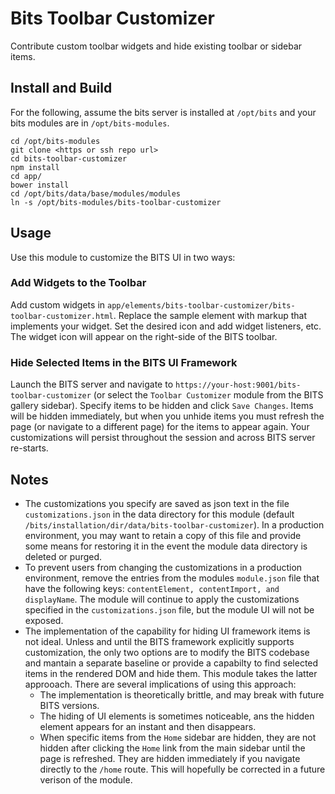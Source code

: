 # Bits Toolbar Customizer

Contribute custom toolbar widgets and hide existing toolbar or sidebar items.

## Install and Build

For the following, assume the bits server is installed at `/opt/bits` and your bits modules are in `/opt/bits-modules`.
```
cd /opt/bits-modules
git clone <https or ssh repo url>
cd bits-toolbar-customizer
npm install
cd app/
bower install
cd /opt/bits/data/base/modules/modules
ln -s /opt/bits-modules/bits-toolbar-customizer
```
## Usage

Use this module to customize the BITS UI in two ways:

### Add Widgets to the Toolbar

Add custom widgets in `app/elements/bits-toolbar-customizer/bits-toolbar-customizer.html`. Replace the sample <paper-icon-button> element with markup that implements your widget. Set the desired icon and add widget listeners, etc. The widget icon will appear on the right-side of the BITS toolbar.

### Hide Selected Items in the BITS UI Framework
 
Launch the BITS server and navigate to `https://your-host:9001/bits-toolbar-customizer` (or select the `Toolbar Customizer` module from the BITS gallery sidebar). Specify items to be hidden and click `Save Changes`. Items will be hidden immediately, but when you unhide items you must refresh the page (or navigate to a different page) for the items to appear again. Your customizations will persist throughout the session and across BITS server re-starts.

## Notes

* The customizations you specify are saved as json text in the file `customizations.json` in the data directory for this module (default `/bits/installation/dir/data/bits-toolbar-customizer`). In a production environment, you may want to retain a copy of this file and provide some means for restoring it in the event the module data directory is deleted or purged.
* To prevent users from changing the customizations in a production environment, remove the entries from the modules `module.json` file that have the following keys: `contentElement, contentImport, and displayName`. The module will continue to apply the customizations specified in the `customizations.json` file, but the module UI will not be exposed.
* The implementation of the capability for hiding UI framework items is not ideal. Unless and until the BITS framework explicitly supports customization, the only two options are to modify the BITS codebase and mantain a separate baseline or provide a capabilty to find selected items in the rendered DOM and hide them. This module takes the latter approoach. There are several implications of using this approach:
  * The implementation is theoretically brittle, and may break with future BITS versions.
  * The hiding of UI elements is sometimes noticeable, ans the hidden element appears for an instant and then disappears.
  * When specific items from the `Home` sidebar are hidden, they are not hidden after clicking the `Home` link from the main sidebar until the page is refreshed. They are hidden immediately if you navigate directly to the `/home` route. This will hopefully be corrected in a future verison of the module.


